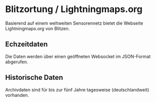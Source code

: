 # Blitzortung / Lightningmaps.org
Basierend auf einem weltweiten Sensorennetz bietet die Webseite Lightningmaps.org von Blitzen. 

## Echzeitdaten
Die Daten werden über einen geöffneten Websocket im JSON-Format abgerufen.

## Historische Daten 
Archivdaten sind für bis zur fünf Jahre tagesweise (deutschlandweit) vorhanden.



